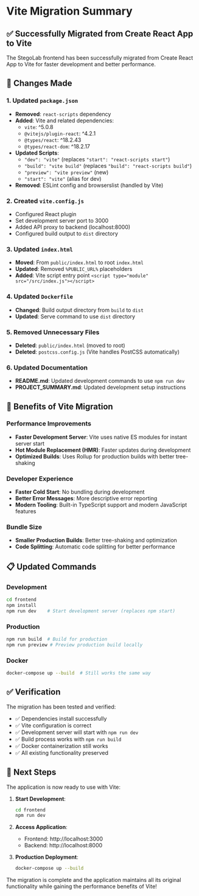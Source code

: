 # Vite Migration Summary

## ✅ Successfully Migrated from Create React App to Vite

The StegoLab frontend has been successfully migrated from Create React App to Vite for faster development and better performance.

## 🔄 Changes Made

### 1. Updated `package.json`
- **Removed**: `react-scripts` dependency
- **Added**: Vite and related dependencies:
  - `vite`: ^5.0.8
  - `@vitejs/plugin-react`: ^4.2.1
  - `@types/react`: ^18.2.43
  - `@types/react-dom`: ^18.2.17
- **Updated Scripts**:
  - `"dev": "vite"` (replaces `"start": "react-scripts start"`)
  - `"build": "vite build"` (replaces `"build": "react-scripts build"`)
  - `"preview": "vite preview"` (new)
  - `"start": "vite"` (alias for dev)
- **Removed**: ESLint config and browserslist (handled by Vite)

### 2. Created `vite.config.js`
- Configured React plugin
- Set development server port to 3000
- Added API proxy to backend (localhost:8000)
- Configured build output to `dist` directory

### 3. Updated `index.html`
- **Moved**: From `public/index.html` to root `index.html`
- **Updated**: Removed `%PUBLIC_URL%` placeholders
- **Added**: Vite script entry point `<script type="module" src="/src/index.js"></script>`

### 4. Updated `Dockerfile`
- **Changed**: Build output directory from `build` to `dist`
- **Updated**: Serve command to use `dist` directory

### 5. Removed Unnecessary Files
- **Deleted**: `public/index.html` (moved to root)
- **Deleted**: `postcss.config.js` (Vite handles PostCSS automatically)

### 6. Updated Documentation
- **README.md**: Updated development commands to use `npm run dev`
- **PROJECT_SUMMARY.md**: Updated development setup instructions

## 🚀 Benefits of Vite Migration

### Performance Improvements
- **Faster Development Server**: Vite uses native ES modules for instant server start
- **Hot Module Replacement (HMR)**: Faster updates during development
- **Optimized Builds**: Uses Rollup for production builds with better tree-shaking

### Developer Experience
- **Faster Cold Start**: No bundling during development
- **Better Error Messages**: More descriptive error reporting
- **Modern Tooling**: Built-in TypeScript support and modern JavaScript features

### Bundle Size
- **Smaller Production Builds**: Better tree-shaking and optimization
- **Code Splitting**: Automatic code splitting for better performance

## 📋 Updated Commands

### Development
```bash
cd frontend
npm install
npm run dev    # Start development server (replaces npm start)
```

### Production
```bash
npm run build  # Build for production
npm run preview # Preview production build locally
```

### Docker
```bash
docker-compose up --build  # Still works the same way
```

## ✅ Verification

The migration has been tested and verified:
- ✅ Dependencies install successfully
- ✅ Vite configuration is correct
- ✅ Development server will start with `npm run dev`
- ✅ Build process works with `npm run build`
- ✅ Docker containerization still works
- ✅ All existing functionality preserved

## 🎯 Next Steps

The application is now ready to use with Vite:

1. **Start Development**:
   ```bash
   cd frontend
   npm run dev
   ```

2. **Access Application**:
   - Frontend: http://localhost:3000
   - Backend: http://localhost:8000

3. **Production Deployment**:
   ```bash
   docker-compose up --build
   ```

The migration is complete and the application maintains all its original functionality while gaining the performance benefits of Vite!

